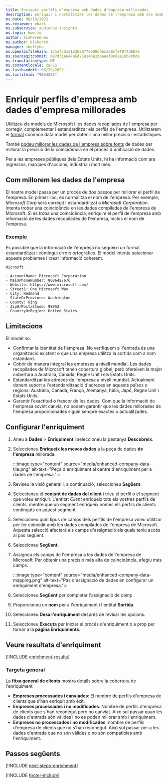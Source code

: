 ```yaml
---
title: Enriquir perfils d'empresa amb dades d'empresa millorades
description: Enriquir i normalitzar les dades de l'empresa amb els models de Microsoft.
ms.date: 06/10/2022
ms.reviewer: mhart
ms.subservice: audience-insights
ms.topic: how-to
author: kishorem-ms
ms.author: kishorem
manager: shellyha
ms.openlocfilehash: 131ef3d1e123628779609ddec368cfef8f4d607e
ms.sourcegitcommit: a97d31a647a5d259140a1baaeef8c6ea10b8cbde
ms.translationtype: MT
ms.contentlocale: ca-ES
ms.lasthandoff: 06/29/2022
ms.locfileid: "9054236"
---
```

# <a name="enrich-company-profiles-with-enhanced-company-data"></a>Enriquir perfils d'empresa amb dades d'empresa millorades

Utilitzeu els models de Microsoft i les dades recopilades de l'empresa per corregir, complementar i estandarditzar els perfils de l'empresa. Utilitzarem el [format](/common-data-model/schema/core/applicationcommon/account) common data model per obtenir una millor precisió i estadístiques.

També [podeu millorar les dades de l'empresa sobre fonts](data-sources-enrichment.md) de dades per millorar la precisió de la coincidència en el procés d'unificació de dades.

Per a les empreses públiques dels Estats Units, hi ha informació com ara ingressos, marques d'accions, indústria i molt més.  

## <a name="how-we-enhance-company-data"></a>Com millorem les dades de l'empresa

El nostre model passa per un procés de dos passos per millorar el perfil de l'empresa. En primer lloc, es normalitza el nom de l'empresa. Per exemple, *Microsoft Corp* serà corregit i estandarditzat a *Microsoft Corporation*. Intenta trobar una coincidència en les dades compilades de l'empresa de Microsoft. Si es troba una coincidència, enriquim el perfil de l'empresa amb informació de les dades recopilades de l'empresa, inclòs el nom de l'empresa.

### <a name="example"></a>Exemple

És possible que la informació de l'empresa no segueixi un format estandarditzat i contingui errors ortogràfics. El model intenta solucionar aquests problemes i crear informació coherent.

```Input
Microsft
```

```Output
- AccountName: Microsoft Corporation
- MainPhoneNumber: 8006427676
- Website: https://www.microsoft.com/
- Street1: One Microsoft Way
- City: Redmond
- StateOrProvince: Washington
- County: King
- ZipOrPostalCode: 98052
- CountryOrRegion: United States
```

## <a name="limitations"></a>Limitacions

El model no:

- Confirmar la identitat de l'empresa. No verifiquem si l'entrada és una organització existent o que una empresa utilitza la sortida com a nom estàndard.
- Cobrir de manera integral les empreses a nivell mundial. Les dades recopilades de Microsoft tenen cobertura global, però ofereixen la major cobertura a Austràlia, Canadà, Regne Unit i els Estats Units.
- Estandarditzar les adreces de l'empresa a nivell mundial. Actualment donem suport a l'estandardització d'adreces en aquests països o regions: Austràlia, Canadà, França, Alemanya, Itàlia, Japó, Regne Unit i Estats Units.
- Garantir l'exactitud o frescor de les dades. Com que la informació de l'empresa sovint canvia, no podem garantir que les dades millorades de l'empresa proporcionades siguin sempre exactes o actualitzades.

## <a name="configure-the-enrichment"></a>Configurar l'enriquiment

1. Aneu a **Dades** > **Enriquiment** i seleccioneu la pestanya **Descobreix**.

1. Seleccioneu **Enriqueix les meves dades** a la peça de dades **de l'empresa** millorada.

   :::image type="content" source="media/enhanced-company-data-tile.png" alt-text="Peça d'enriquiment al centre d'enriquiment per a dades de l'empresa.":::

1. Reviseu la visió general i, a continuació, seleccioneu **Següent**.

1. Seleccioneu el **conjunt de dades del client** i trieu el perfil o el segment que voleu enriquir. L'entitat *Client* enriqueix tots els vostres perfils de clients, mentre que un segment enriqueix només els perfils de clients continguts en aquest segment.

1. Seleccioneu quin tipus de camps dels perfils de l'empresa voleu utilitzar per fer coincidir amb les dades compilades de l'empresa de Microsoft. Aquesta selecció afectarà els camps d'assignació als quals teniu accés al pas següent.

1. Seleccioneu **Següent**.

1. Assigneu els camps de l'empresa a les dades de l'empresa de Microsoft. Per obtenir una precisió més alta de coincidència, afegiu més camps.

    :::image type="content" source="media/enhanced-company-data-mapping.png" alt-text="Pas d'assignació de dades en configurar un enriquiment d'empresa.":::

1. Seleccioneu **Següent** per completar l'assignació de camp.

1. Proporcioneu un **nom** per a l'enriquiment i l'entitat **Sortida**.

1. Seleccioneu **Desa l'enriquiment** després de revisar les opcions.

1. Seleccioneu **Executa** per iniciar el procés d'enriquiment o a prop per tornar a la **pàgina Enriquiments**.

## <a name="view-enrichment-results"></a>Veure resultats d'enriquiment

[!INCLUDE [enrichment-results](includes/enrichment-results.md)]

### <a name="overview-card"></a>Targeta general

La **fitxa general de clients** mostra detalls sobre la cobertura de l'enriquiment

- **Empreses processades i canviades**: El nombre de perfils d'empresa de clients que s'han enriquit amb èxit.
- **Empreses processades i no modificades**: Nombre de perfils d'empresa de clients que s'han reconegut però no canviat. Això sol passar quan les dades d'entrada són vàlides i no es poden millorar amb l'enriquiment.
- **Empreses no processades i no modificades**: nombre de perfils d'empresa de clients que no s'han reconegut. Això sol passar per a les dades d'entrada que no són vàlides o no són compatibles amb l'enriquiment.

## <a name="next-steps"></a>Passos següents

[!INCLUDE [next-steps-enrichment](includes/next-steps-enrichment.md)]

[!INCLUDE [footer-include](includes/footer-banner.md)]
